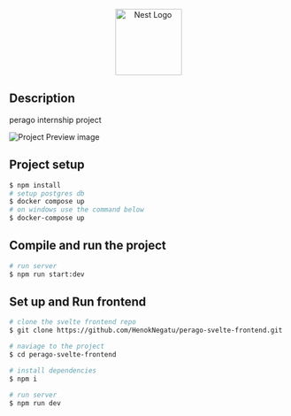 <p align="center">
  <a href="http://nestjs.com/" target="blank"><img src="https://nestjs.com/img/logo-small.svg" width="120" alt="Nest Logo" /></a>
</p>

[circleci-image]: https://img.shields.io/circleci/build/github/nestjs/nest/master?token=abc123def456
[circleci-url]: https://circleci.com/gh/nestjs/nest

## Description

perago internship project

![Project Preview image](https://www.canva.com/design/DAGUp32_SDg/wkTYGFHCxqdx7Xar0OW7_w/view?utm_content=DAGUp32_SDg&utm_campaign=designshare&utm_medium=link&utm_source=editor)

## Project setup

```bash
$ npm install
# setup postgres db
$ docker compose up
# on windows use the command below
$ docker-compose up
```

## Compile and run the project

```bash
# run server
$ npm run start:dev

```

## Set up and Run frontend

```bash
# clone the svelte frontend repo
$ git clone https://github.com/HenokNegatu/perago-svelte-frontend.git

# naviage to the project
$ cd perago-svelte-frontend

# install dependencies
$ npm i

# run server
$ npm run dev
```

